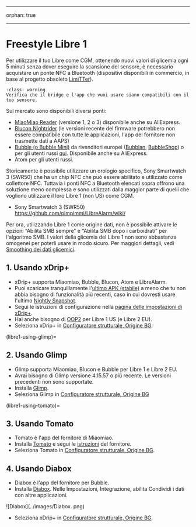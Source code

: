 - - -
orphan: true
- - -

# Freestyle Libre 1

Per utilizzare il tuo Libre come CGM, ottenendo nuovi valori di glicemia ogni 5 minuti senza dover eseguire la scansione del sensore, è necessario acquistare un ponte NFC a Bluetooth (dispositivi disponibili in commercio, in base al progetto obsoleto [LimiTTer](https://github.com/JoernL/LimiTTer)).

```{admonition} Libre 2, Libre 1 US and Libre Pro
:class: warning
Verifica che il bridge e l'app che vuoi usare siano compatibili con il tuo sensore.  
```

Sul mercato sono disponibili diversi ponti:

-   [MiaoMiao Reader](https://www.miaomiao.cool/) (versione 1, 2 o 3) disponibile anche su AliExpress.
-   [Blucon Nightrider](https://www.ambrosiasys.com/our-products/blucon/) (le versioni recente del firmware potrebbero non essere compatibile con tutte le applicazioni, l'app del fornitore non trasmette dati a AAPS)
-   [Bubble (o Bubble Mini)](https://www.bubblesmartreader.com/) da rivenditori europei ([Bubblan](https://www.bubblan.org/), [BubbleShop](https://bubbleshop.eu/)) o per gli utenti russi [qui](https://vk.com/saharmonitor/). Disponibile anche su AliExpress.
-   Atom per gli utenti russi.

Storicamente è possibile utilizzare un orologio specifico, Sony Smartwatch 3 (SWR50) che ha un chip NFC che può essere abilitato e utilizzato come collettore NFC. Tuttavia i ponti NFC a Bluetooth elencati sopra offrono una soluzione meno complessa e sono utilizzati dalla maggior parte di quelli che vogliono utilizzare il loro Libre 1 (non US) come CGM.

-   Sony Smartwatch 3 (SWR50) <https://github.com/pimpimmi/LibreAlarm/wiki/>

Per ora, utilizzando Libre 1 come origine dati, non è possibile attivare le opzioni “Abilita SMB sempre” e “Abilita SMB dopo i carboidrati” per l'algoritmo SMB. I valori della glicemia del Libre 1 non sono abbastanza omogenei per poterli usare in modo sicuro. Per maggiori dettagli, vedi [Smoothing dei dati glicemici](../CompatibleCgms/SmoothingBloodGlucoseData.md).

## 1. Usando xDrip+

-   xDrip+ supporta Miaomiao, Bubble, Blucon, Atom e LibreAlarm.
-   Puoi scaricare tranquillamente l'[ultimo APK (stabile)](https://xdrip-plus-updates.appspot.com/stable/xdrip-plus-latest.apk) a meno che tu non abbia bisogno di funzionalità più recenti, caso in cui dovresti usare l'ultimo [Nightly Snapshot](https://github.com/NightscoutFoundation/xDrip/releases).
-   Segui le istruzioni di configurazione nella [pagina delle impostazioni di xDrip+](../CompatibleCgms/xDrip.md).
-    Hai anche bisogno di [OOP2](https://drive.google.com/file/d/1f1VHW2I8w7Xe3kSQqdaY3kihPLs47ILS/view) per Libre 1 US (e Libre 2 EU).
-   Seleziona xDrip+ in [Configuratore strutturale, Origine BG](#Config-Builder-bg-source).

(libre1-using-glimp)=
## 2. Usando Glimp

-   Glimp supporta Miaomiao, Blucon e Bubble per Libre 1 e Libre 2 EU.
-   Avrai bisogno di Glimp versione 4.15.57 o più recente. Le versioni precedenti non sono supportate.
-   Installa [Glimp](https://play.google.com/store/apps/details?id=it.ct.glicemia).
-   Seleziona Glimp in [Configuratore strutturale, Origine BG](#Config-Builder-bg-source)

(libre1-using-tomato)=
## 3. Usando Tomato

- Tomato è l'app del fornitore di Miaomiao.
- Installa [Tomato](http://tomato.cool/#download_page) e segui le [istruzioni](http://tomato.cool/how-to-broadcast-data-to-android-aps/tips/) del fornitore.
- Seleziona Tomato in [Configuratore strutturale, Origine BG](#Config-Builder-bg-source).

## 4. Usando Diabox

- Diabox è l'app del fornitore per Bubble.
- Installa [Diabox](https://t.me/s/DiaboxApp). Nelle Impostazioni, Integrazione, abilita Condividi i dati con altre applicazioni.

![Diabox](../images/Diabox. png)

- Seleziona xDrip+ in [Configuratore strutturale, Origine BG](#Config-Builder-bg-source).
